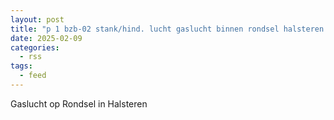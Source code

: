 ```yaml
---
layout: post
title: "p 1 bzb-02 stank/hind. lucht gaslucht binnen rondsel halsteren 201532"
date: 2025-02-09
categories: 
  - rss
tags: 
  - feed
---
```


Gaslucht op Rondsel in Halsteren

